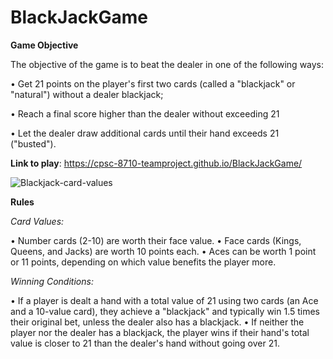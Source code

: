 # BlackJackGame

**Game Objective**

The objective of the game is to beat the dealer in one of the following ways:

• Get 21 points on the player's first two cards (called a "blackjack" or "natural") without a dealer blackjack;

• Reach a final score higher than the dealer without exceeding 21

• Let the dealer draw additional cards until their hand exceeds 21 ("busted").

**Link to play**: https://cpsc-8710-teamproject.github.io/BlackJackGame/

![Blackjack-card-values](https://user-images.githubusercontent.com/76790227/147416588-86b629f5-212d-4019-a412-82088b4cf690.png)

**Rules**

_Card Values:_

• Number cards (2-10) are worth their face value.
• Face cards (Kings, Queens, and Jacks) are worth 10 points each.
• Aces can be worth 1 point or 11 points, depending on which value benefits the player more.

_Winning Conditions:_

• If a player is dealt a hand with a total value of 21 using two cards (an Ace and a 10-value card), they achieve a "blackjack" and typically win 1.5 times their original bet, unless the dealer also has a blackjack.
• If neither the player nor the dealer has a blackjack, the player wins if their hand's total value is closer to 21 than the dealer's hand without going over 21.
